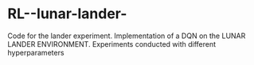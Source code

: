 # RL--lunar-lander-
Code for the lander experiment.
Implementation of a DQN on the LUNAR LANDER ENVIRONMENT.
Experiments conducted with different hyperparameters
